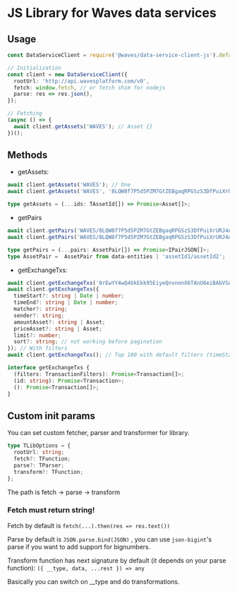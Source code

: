 # JS Library for Waves data services

## Usage

```typescript
const DataServiceClient = require('@waves/data-service-client-js').default;

// Initialization
const client = new DataServiceClient({
  rootUrl: 'http://api.wavesplatform.com/v0',
  fetch: window.fetch, // or fetch shim for nodejs
  parse: res => res.json(),
});

// Fetching
(async () => {
  await client.getAssets('WAVES'); // Asset {}
})();
```

## Methods

- getAssets:

```typescript
await client.getAssets('WAVES'); // One
await client.getAssets('WAVES', '8LQW8f7P5d5PZM7GtZEBgaqRPGSzS3DfPuiXrURJ4AJS'); // Or many

type getAssets = (...ids: TAssetId[]) => Promise<Asset[]>;
```

- getPairs

```typescript
await client.getPairs('WAVES/8LQW8f7P5d5PZM7GtZEBgaqRPGSzS3DfPuiXrURJ4AJS'); // One
await client.getPairs('WAVES/8LQW8f7P5d5PZM7GtZEBgaqRPGSzS3DfPuiXrURJ4AJS', 'WAVES/474jTeYx2r2Va35794tCScAXWJG9hU2HcgxzMowaZUnu'); // Many

type getPairs = (...pairs: AssetPair[]) => Promise<IPairJSON[]>;
type AssetPair =  AssetPair from data-entities | 'assetId1/assetId2';
```

- getExchangeTxs:

```typescript
await client.getExchangeTxs('8rEwYY4wQ4bkEkk95EiyeQnvnonX6TAnU6eiBAbVSADk'); // By id
await client.getExchangeTxs({
  timeStart?: string | Date | number;
  timeEnd?: string | Date | number;
  matcher?: string;
  sender?: string;
  amountAsset?: string | Asset;
  priceAsset?: string | Asset;
  limit?: number;
  sort?: string; // not working before pagination
}); // With filters
await client.getExchangeTxs(); // Top 100 with default filters (timeStart = day ago, timeEnd = now)

interface getExchangeTxs {
  (filters: TransactionFilters): Promise<Transaction[]>;
  (id: string): Promise<Transaction>;
  (): Promise<Transaction[]>;
}
```

## Custom init params

You can set custom fetcher, parser and transformer for library.

```typescript
type TLibOptions = {
  rootUrl: string;
  fetch?: TFunction;
  parse?: TParser;
  transform?: TFunction;
};
```

The path is fetch -> parse -> transform

### Fetch must return string!

Fetch by default is `fetch(...).then(res => res.text())`

Parse by default is `JSON.parse.bind(JSON)` , you can use `json-bigint`'s parse if you want to add support for bignumbers.

Transform function has next signature by default (it depends on your parse function):
`({ __type, data, ...rest }) => any`

Basically you can switch on \_\_type and do transformations.
